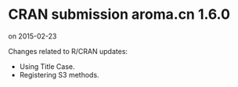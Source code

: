 # CRAN submission aroma.cn 1.6.0
on 2015-02-23

Changes related to R/CRAN updates:

* Using Title Case.
* Registering S3 methods.
